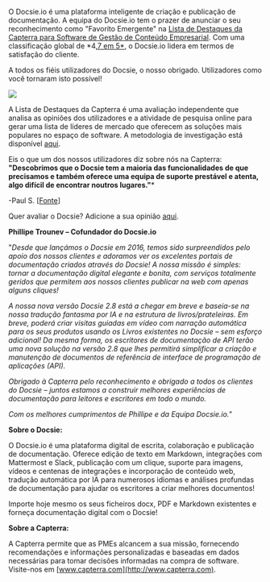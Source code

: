 O Docsie.io é uma plataforma inteligente de criação e publicação de documentação. A equipa do Docsie.io tem o prazer de anunciar o seu reconhecimento como "Favorito Emergente" na [Lista de Destaques da Capterra para Software de Gestão de Conteúdo Empresarial](https://www.capterra.com/enterprise-content-management-software/#shortlist). Com uma classificação global de *4[,7 em 5*](https://www.capterra.com/p/185219/Docsie/), o Docsie.io lidera em termos de satisfação do cliente.

A todos os fiéis utilizadores do Docsie, o nosso obrigado. Utilizadores como você tornaram isto possível!

![](https://cdn.docsie.io/workspace_8D5W1pxgb7Jq3oZO7/doc_vQfR1TFvrUMWGTXFc/file_shQ2RU3DXrrN3OnIw/boo_tt3aeZp07xsCA9YkY/d606cc48-929b-01e8-4006-5634d3fe191dimage.png)

A Lista de Destaques da Capterra é uma avaliação independente que analisa as opiniões dos utilizadores e a atividade de pesquisa online para gerar uma lista de líderes de mercado que oferecem as soluções mais populares no espaço de software. A metodologia de investigação está disponível [aqui](https://blog.capterra.com/research-methodologies/).

Eis o que um dos nossos utilizadores diz sobre nós na Capterra: **"Descobrimos que o Docsie tem a maioria das funcionalidades de que precisamos e também oferece uma equipa de suporte prestável e atenta, algo difícil de encontrar noutros lugares."***

-Paul S. [[Fonte](https://www.capterra.com/p/185219/Docsie/reviews/3019279/)]

Quer avaliar o Docsie? Adicione a sua opinião [aqui](https://reviews.capterra.com/new/185219).



**Phillipe Trounev – Cofundador do Docsie.io**

"*Desde que lançámos o Docsie em 2016, temos sido surpreendidos pelo apoio dos nossos clientes e adoramos ver os excelentes portais de documentação criados através do Docsie! A nossa missão é simples: tornar a documentação digital elegante e bonita, com serviços totalmente geridos que permitem aos nossos clientes publicar na web com apenas alguns cliques!*

*A nossa nova versão Docsie 2.8 está a chegar em breve e baseia-se na nossa tradução fantasma por IA e na estrutura de livros/prateleiras. Em breve, poderá criar visitas guiadas em vídeo com narração automática para os seus produtos usando os Livros existentes no Docsie – sem esforço adicional! Da mesma forma, os escritores de documentação de API terão uma nova solução na versão 2.8 que lhes permitirá simplificar a criação e manutenção de documentos de referência de interface de programação de aplicações (API).*

*Obrigado à Capterra pelo reconhecimento e obrigado a todos os clientes do Docsie – juntos estamos a construir melhores experiências de documentação para leitores e escritores em todo o mundo.*



*Com os melhores cumprimentos de Phillipe e da Equipa Docsie.io."*



**Sobre o Docsie:**

O Docsie.io é uma plataforma digital de escrita, colaboração e publicação de documentação. Oferece edição de texto em Markdown, integrações com Mattermost e Slack, publicação com um clique, suporte para imagens, vídeos e centenas de integrações e incorporação de conteúdo web, tradução automática por IA para numerosos idiomas e análises profundas de documentação para ajudar os escritores a criar melhores documentos!

Importe hoje mesmo os seus ficheiros docx, PDF e Markdown existentes e forneça documentação digital com o Docsie!

**Sobre a Capterra:**

A Capterra permite que as PMEs alcancem a sua missão, fornecendo recomendações e informações personalizadas e baseadas em dados necessárias para tomar decisões informadas na compra de software. Visite-nos em [www.capterra.com](http://www.capterra.com).